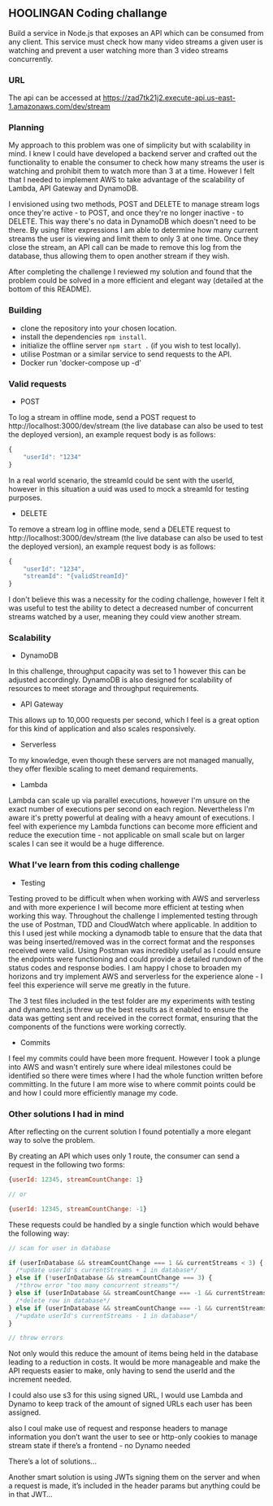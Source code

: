 ## HOOLINGAN Coding challange

Build a service in Node.js that exposes an API which can be consumed from any client. This service must check how many video streams a given user is watching and prevent a user watching more than 3 video streams concurrently.

### URL

The api can be accessed at https://zad7tk21j2.execute-api.us-east-1.amazonaws.com/dev/stream

### Planning

My approach to this problem was one of simplicity but with scalability in mind. I knew I could have developed a backend server and crafted out the functionality to enable the consumer to check how many streams the user is watching and prohibit them to watch more than 3 at a time. However I felt that I needed to implement AWS to take advantage of the scalability of Lambda, API Gateway and DynamoDB.

I envisioned using two methods, POST and DELETE to manage stream logs once they're active - to POST, and once they're no longer inactive - to DELETE. This way there's no data in DynamoDB which doesn't need to be there. By using filter expressions I am able to determine how many current streams the user is viewing and limit them to only 3 at one time. Once they close the stream, an API call can be made to remove this log from the database, thus allowing them to open another stream if they wish.

After completing the challenge I reviewed my solution and found that the problem could be solved in a more efficient and elegant way (detailed at the bottom of this README).

### Building

- clone the repository into your chosen location.
- install the dependencies `npm install`.
- initialize the offline server `npm start .` (if you wish to test locally).
- utilise Postman or a similar service to send requests to the API.
- Docker run 'docker-compose up -d'   

### Valid requests

- POST

To log a stream in offline mode, send a POST request to http://localhost:3000/dev/stream (the live database can also be used to test the deployed version), an example request body is as follows:

```js
{
    "userId": "1234"
}
```

In a real world scenario, the streamId could be sent with the userId, however in this situation a uuid was used to mock a streamId for testing purposes.

- DELETE

To remove a stream log in offline mode, send a DELETE request to http://localhost:3000/dev/stream (the live database can also be used to test the deployed version), an example request body is as follows:

```js
{
    "userId": "1234",
    "streamId": "{validStreamId}"
}
```

I don't believe this was a necessity for the coding challenge, however I felt it was useful to test the ability to detect a decreased number of concurrent streams watched by a user, meaning they could view another stream.

### Scalability

- DynamoDB

In this challenge, throughput capacity was set to 1 however this can be adjusted accordingly. DynamoDB is also designed for scalability of resources to meet storage and throughput requirements.

- API Gateway

This allows up to 10,000 requests per second, which I feel is a great option for this kind of application and also scales responsively.

- Serverless

To my knowledge, even though these servers are not managed manually, they offer flexible scaling to meet demand requirements.

- Lambda

Lambda can scale up via parallel executions, however I'm unsure on the exact number of executions per second on each region. Nevertheless I'm aware it's pretty powerful at dealing with a heavy amount of executions. I feel with experience my Lambda functions can become more efficient and reduce the execution time - not applicable on small scale but on larger scales I can see it would be a huge difference.

### What I've learn from this coding challenge

- Testing

Testing proved to be difficult when when working with AWS and serverless and with more experience I will become more efficient at testing when working this way.
Throughout the challenge I implemented testing through the use of Postman, TDD and CloudWatch where applicable. In addition to this I used jest while mocking a dynamodb table to ensure that the data that was being inserted/removed was in the correct format and the responses received were valid. Using Postman was incredibly useful as I could ensure the endpoints were functioning and could provide a detailed rundown of the status codes and response bodies. I am happy I chose to broaden my horizons and try implement AWS and serverless for the experience alone - I feel this experience will serve me greatly in the future.

The 3 test files included in the test folder are my experiments with testing and dynamo.test.js threw up the best results as it enabled to ensure the data was getting sent and received in the correct format, ensuring that the components of the functions were working correctly.

- Commits

I feel my commits could have been more frequent. However I took a plunge into AWS and wasn't entirely sure where ideal milestones could be identified so there were times where I had the whole function written before committing. In the future I am more wise to where commit points could be and how I could more efficiently manage my code.

### Other solutions I had in mind

After reflecting on the current solution I found potentially a more elegant way to solve the problem.

By creating an API which uses only 1 route, the consumer can send a request in the following two forms:

```js
{userId: 12345, streamCountChange: 1}

// or

{userId: 12345, streamCountChange: -1}
```

These requests could be handled by a single function which would behave the following way:

```js
// scan for user in database

if (userInDatabase && streamCountChange === 1 && currentStreams < 3) {
  /*update userId's currentStreams + 1 in database*/
} else if (!userInDatabase && streamCountChange === 3) {
  /*throw error "too many concurrent streams"*/
} else if (userInDatabase && streamCountChange === -1 && currentStreams === 1) {
  /*delete row in database*/
} else if (userInDatabase && streamCountChange === -1 && currentStreams > 1) {
  /*update userId's currentStreams - 1 in database*/
}

// throw errors
```

Not only would this reduce the amount of items being held in the database leading to a reduction in costs. It would be more manageable and make the API requests easier to make, only having to send the userId and the increment needed.




I could also use s3 for this using signed URL, I would use Lambda and Dynamo to keep track of the amount of signed URLs each user has been assigned.

 also I coul make use of request and response headers to manage information you don’t want the user to see or http-only cookies to manage stream state if there’s a frontend - no Dynamo needed

There’s a lot of solutions...

Another smart solution is using JWTs signing them on the server and when a request is made, it’s included in the header params but anything could be in that JWT…









